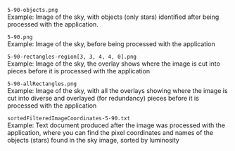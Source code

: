 `5-90-objects.png`<br>
Example: Image of the sky, with objects (only stars) identified after being processed with the application.

`5-90.png`<br>
Example: Image of the sky, before being processed with the application

`5-90-rectangles-region[3, 3, 4, 4, 0].png`<br>
Example: Image of the sky, the overlay shows where the image is cut into pieces before it is processed with the application

`5-90-allRectangles.png`<br>
Example: Image of the sky, with all the overlays showing where the image is cut into diverse and overlayed (for redundancy) pieces before it is processed with the application

`sortedFilteredImageCoordinates-5-90.txt`<br>
Example: Text document produced after the image was processed with the application, where you can find the pixel coordinates and names of the objects (stars) found in the sky image, sorted by luminosity 

